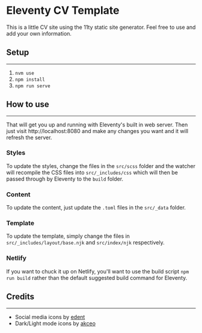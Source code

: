 # Eleventy CV Template
This is a little CV site using the 11ty static site generator. 
Feel free to use and add your own information.

## Setup
---
1. `nvm use`
2. `npm install`
3. `npm run serve`

## How to use
---
That will get you up and running with Eleventy's built in web server. Then just visit http://localhost:8080 and make any changes you want and it will refresh the server.

### Styles
To update the styles, change the files in the `src/scss` folder and the watcher will recompile the CSS files into `src/_includes/css` which will then be passed through by Eleventy to the `build` folder.

### Content
To update the content, just update the `.toml` files in the `src/_data` folder.

### Template
To update the template, simply change the files in `src/_includes/layout/base.njk` and `src/index/njk` respectively.

### Netlify
If you want to chuck it up on Netlify, you'll want to use the build script `npm run build` rather than the default suggested build command for Eleventy.

## Credits
---
* Social media icons by [edent](https://github.com/edent/SuperTinyIcons)
* Dark/Light mode icons by [akceo](https://github.com/akveo/eva-icons)